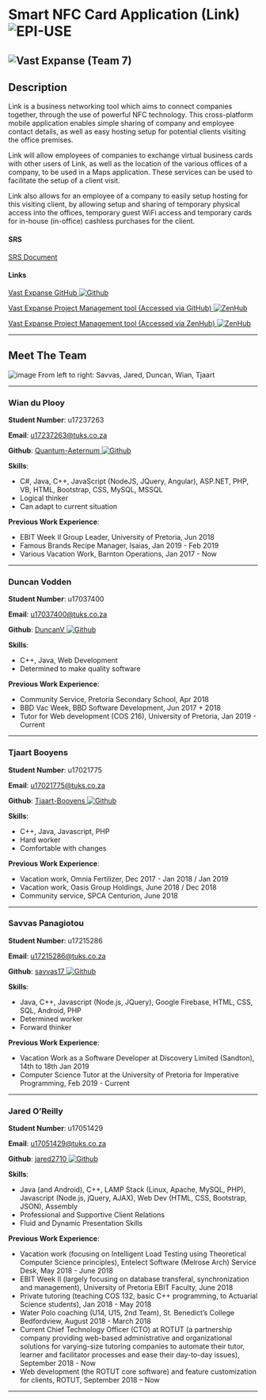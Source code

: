 # Smart NFC Card Application (Link) ![EPI-USE](https://i.imgur.com/0C8kjiS.png)
![Vast Expanse](https://i.imgur.com/UguHSwG.png) (Team 7)
---
## Description
Link is a business networking tool which aims to connect companies together, through the use of powerful NFC technology. This cross-platform mobile application enables simple sharing of company and employee contact details, as well as easy hosting setup for potential clients visiting the office premises.

Link will allow employees of companies to exchange virtual business cards with other users of Link, as well as the location of the various offices of a company, to be used in a Maps application. These services can be used to facilitate the setup of a client visit.

Link also allows for an employee of a company to easily setup hosting for this visiting client, by allowing setup and sharing of temporary physical access into the offices, temporary guest WiFi access and temporary cards for in-house (in-office) cashless purchases for the client.
#### SRS
<a href="https://drive.google.com/open?id=1swdvi7OX4N970aLf8tLct4jZElQA7AJ2" target="_blank">SRS Document</a>
#### Links
<a href="https://github.com/cos301-2019-se/Smart-NFC-Card-Applications" target="_blank">Vast Expanse GitHub ![Github](https://i.imgur.com/Xqy7DfH.png)</a>

<a href="https://github.com/cos301-2019-se/Smart-NFC-Card-Applications#workspaces/vastexpanseworkspace-5cc2c99dba27a75ea1e3f5d1/board?repos=182156651" target="_blank">Vast Expanse Project Management tool (Accessed via GitHub) ![ZenHub](https://i.imgur.com/Qqg8JhO.png)</a>

<a href="https://app.zenhub.com/workspaces/vastexpanseworkspace-5cc2c99dba27a75ea1e3f5d1/board?repos=182156651" target="_blank">Vast Expanse Project Management tool (Accessed via ZenHub) ![ZenHub](https://i.imgur.com/Qqg8JhO.png)</a>

---
## Meet The Team
![image](https://i.imgur.com/EjHkg2C.png)
From left to right:
Savvas, Jared, Duncan, Wian, Tjaart

---
### Wian du Plooy
**Student Number**: u17237263

**Email**: u17237263@tuks.co.za

**Github**: <a href="https://github.com/Quantum-Aeternum" target="_blank">Quantum-Aeternum ![Github](https://i.imgur.com/Xqy7DfH.png)</a>



**Skills**:
- C#, Java, C++, JavaScript (NodeJS, JQuery, Angular), ASP.NET, PHP, VB, HTML, Bootstrap, CSS, MySQL, MSSQL
- Logical thinker
- Can adapt to current situation

**Previous Work Experience**:
- EBIT Week II Group Leader, University of Pretoria, Jun 2018
- Famous Brands Recipe Manager, Isaias, Jan 2019 - Feb 2019
- Various Vacation Work, Barnton Operations, Jan 2017 - Now

---
### Duncan Vodden
**Student Number**: u17037400

**Email**: u17037400@tuks.co.za

**Github**: <a href="https://github.com/DuncanV" target="_blank">DuncanV ![Github](https://i.imgur.com/Xqy7DfH.png)</a>

**Skills**:
- C++, Java, Web Development
- Determined to make quality software

**Previous Work Experience**:
- Community Service, Pretoria Secondary School, Apr 2018
- BBD Vac Week, BBD Software Development, Jun 2017 + 2018
- Tutor for Web development (COS 216), University of Pretoria, Jan 2019 - Current

---
### Tjaart Booyens
**Student Number**: u17021775

**Email**: u17021775@tuks.co.za

**Github**: <a href="https://github.com/Tjaart-Booyens" target="_blank">Tjaart-Booyens ![Github](https://i.imgur.com/Xqy7DfH.png)</a>

**Skills**:
- C++, Java, Javascript, PHP
- Hard worker
- Comfortable with changes

**Previous Work Experience**:
- Vacation work, Omnia Fertilizer, Dec 2017 - Jan 2018 / Jan 2019
- Vacation work, Oasis Group Holdings, June 2018 / Dec 2018
- Community service, SPCA Centurion, June 2018

---
### Savvas Panagiotou
**Student Number**: u17215286

**Email**: u17215286@tuks.co.za

**Github**: <a href="https://github.com/savvas17" target="_blank">savvas17 ![Github](https://i.imgur.com/Xqy7DfH.png)</a>

**Skills**:
- Java, C++, Javascript (Node.js, JQuery), Google Firebase, HTML, CSS, SQL, Android, PHP
- Determined worker
- Forward thinker

**Previous Work Experience**:
- Vacation Work as a Software Developer at Discovery Limited (Sandton), 14th to 18th Jan 2019
- Computer Science Tutor at the University of Pretoria for Imperative Programming, Feb 2019 - Current

---
### Jared O’Reilly
**Student Number**: u17051429

**Email**: u17051429@tuks.co.za

**Github**: <a href="https://github.com/jared2710" target="_blank">jared2710 ![Github](https://i.imgur.com/Xqy7DfH.png)</a>

**Skills**:
- Java (and Android), C++, LAMP Stack (Linux, Apache, MySQL, PHP), Javascript (Node.js, jQuery, AJAX), Web Dev (HTML, CSS, Bootstrap, JSON), Assembly
- Professional and Supportive Client Relations
- Fluid and Dynamic Presentation Skills

**Previous Work Experience**:
- Vacation work (focusing on Intelligent Load Testing using Theoretical Computer Science principles), Entelect Software (Melrose Arch) Service Desk, May 2018 - June 2018
- EBIT Week II (largely focusing on database transferal, synchronization and management), University of Pretoria EBIT Faculty, June 2018
- Private tutoring (teaching COS 132, basic C++ programming, to Actuarial Science students), Jan 2018 - May 2018
- Water Polo coaching (U14, U15, 2nd Team), St. Benedict’s College Bedfordview, August 2018 - March 2018
- Current Chief Technology Officer (CTO) at ROTUT (a partnership company providing web-based administrative and organizational solutions for varying-size tutoring companies to automate their tutor, learner and facilitator processes and ease their day-to-day issues), September 2018 - Now
- Web development (the ROTUT core software) and feature customization for clients, ROTUT, September 2018 – Now

---

